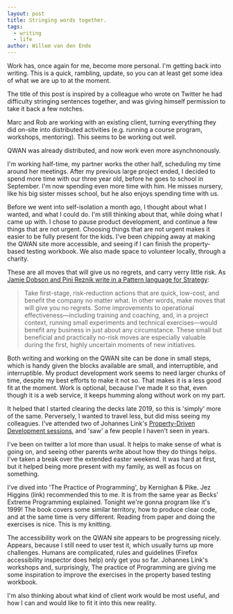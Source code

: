 ```yaml
---
layout: post
title: Stringing words together.
tags:
  - writing
  - life
author: Willem van den Ende
---
```


Work has, once again for me, become more personal. I'm getting back into
writing. This is a quick, rambling, update, so you can at least get some idea of what we are up to
at the moment.

The title of this post is inspired by a colleague who wrote on Twitter he had
difficulty stringing sentences together, and was giving himself permission to
take it back a few notches.

Marc and Rob are working with an existing client, turning everything they did
on-site into distributed activities (e.g. running a course program, workshops,
mentoring). This seems to be working out well.

QWAN was already distributed, and now work even more asynchnonously.

I'm working half-time, my partner works the other half, scheduling my time
around her meetings. After my previous large project ended, I decided to spend
more time with our three year old, before he goes to school in September. I'm
now spending even more time with him. He misses nursery, like his big sister
misses school, but he also enjoys spending time with us.

Before we went into self-isolation a month ago, I thought about what I wanted,
and what I could do. I'm still thinking about that, while doing what I came up
with. I chose to pause product development, and continue a few things that are
not urgent. Choosing things that are not urgent makes it easier to be fully
present for the kids. I've been chipping away at making the QWAN site more
accessible, and seeing if I can finish the property-based testing workbook. We
also made space to volunteer locally, through a charity.

These are all moves that will give us no regrets, and carry verry little risk.
As [Jamie Dobson and Pini Reznik write in a Pattern language for Strategy](https://www.container-solutions.com/a-pattern-language-for-strategy-chapter-ii):

> Take first-stage, risk-reduction actions that are quick, low-cost, and benefit
> the company no matter what. In other words, make moves that will give you no
> regrets. Some improvements to operational effectiveness—including training and
> coaching, and, in a project context, running small experiments and technical
> exercises—would benefit any business in just about any circumstance. These small
> but beneficial and practically no-risk moves are especially valuable during the
> first, highly uncertain moments of new initiatives.

Both writing and working on the QWAN site can be done in small steps, which is
handy given the blocks available are small, and interruptible, and
interruptible. My product development work seems to need larger chunks of time,
despite my best efforts to make it not so. That makes it is a less good fit at
the moment. Work is optional, because I've made it so that, even though it is a
web service, it keeps humming along without work on my part.

It helped that I started clearing the decks late 2019, so this is 'simply' more
of the same. Perversely, I wanted to travel less, but did miss seeing my
colleagues. I've attended two of Johannes Link's [Property-Driven Development
sessions](https://johanneslink.net/online/), and 'saw' a few people I haven't seen in years.

I've been on twitter a lot more than usual. It helps to make sense of what is
going on, and seeing other parents write about how they do things helps. I've
taken a break over the extended easter weekend. It was hard at first, but it
helped being more present with my family, as well as focus on something.

I've dived into 'The Practice of Programming', by Kernighan & Pike. Jez Higgins
(link) recommended this to me. It is from the same year as Becks' Extreme
Programming explained. Tonight we're gonna program like it's 1999! The book covers
some similar territory, how to produce clear code, and at the same time is very
different. Reading from paper and doing the exercises is nice. This is my
knitting.

The accessibility work on the QWAN site appears to be progressing nicely.
Appears, because I still need to user test it, which usually turns up more
challenges. Humans are complicated, rules and guidelines (Firefox accessibility
inspector does help) only get you so far. Johannes Link's workshops and,
surprisingly, The practice of Programming are giving me some inspiration to
improve the exercises in the property based testing workbook.

I'm also thinking about what kind of client work would be most useful, and how I
can and would like to fit it into this new reality.
